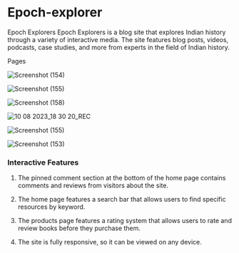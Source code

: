 # Epoch-explorer
Epoch Explorers
Epoch Explorers is a blog site that explores Indian history through a variety of interactive media. The site features blog posts, videos, podcasts, case studies, and more from experts in the field of Indian history.

Pages


![Screenshot (154)](https://github.com/Anantcupcakke/Epoch-explorer/assets/128799651/4784b215-65b4-4357-a14b-92c992afa351)





![Screenshot (155)](https://github.com/Anantcupcakke/Epoch-explorer/assets/128799651/ff6d6cb8-4335-4f3f-b21c-7da93fb154ce)



![Screenshot (158)](https://github.com/Anantcupcakke/Epoch-explorer/assets/128799651/5b627d94-0873-45c8-92ef-2fdc9372c87e)





![10 08 2023_18 30 20_REC](https://github.com/Anantcupcakke/Epoch-explorer/assets/128799651/c588a986-dd87-4a67-ab6c-25dfdc8a525c)






![Screenshot (155)](https://github.com/Anantcupcakke/Epoch-explorer/assets/128799651/95ad80c8-f68f-4564-a760-248e9dcdd1ab)



![Screenshot (153)](https://github.com/Anantcupcakke/Epoch-explorer/assets/128799651/99a95d4d-e000-4390-8195-b1a6a17f0c23)





### Interactive Features
1. The pinned comment section at the bottom of the home page contains comments and reviews from visitors about the site.

2. The home page features a search bar that allows users to find specific resources by keyword.

3. The products page features a rating system that allows users to rate and review books before they purchase them.
  
4. The site is fully responsive, so it can be viewed on any device.

